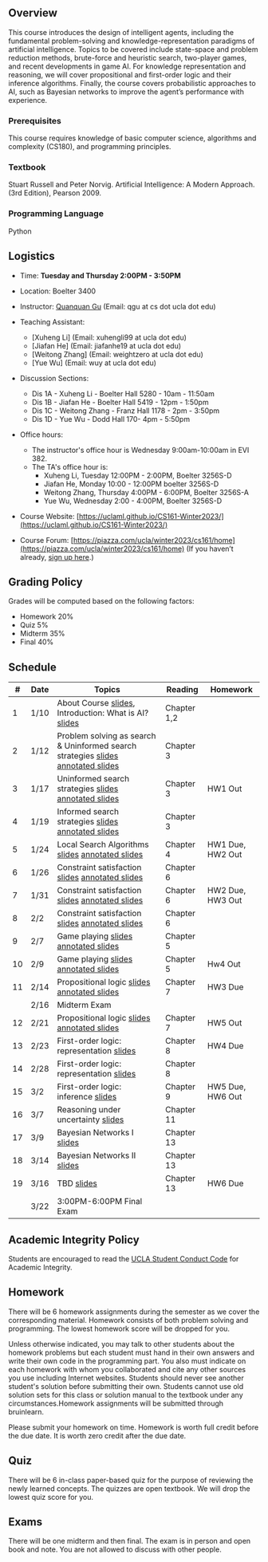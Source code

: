 
## Overview
This course introduces the design of intelligent agents, including the fundamental problem-solving and knowledge-representation paradigms of artificial intelligence. Topics to be covered include state-space and problem reduction methods, brute-force and heuristic search, two-player games, and recent developments in game AI. For knowledge representation and reasoning, we will cover propositional and first-order logic and their inference algorithms. Finally, the course covers probabilistic approaches to AI, such as Bayesian networks to improve the agent’s performance with experience.

### Prerequisites
This course requires knowledge of basic computer science, algorithms and complexity (CS180), and programming principles.
### Textbook

Stuart Russell and Peter Norvig. Artificial Intelligence: A Modern Approach. (3rd Edition), Pearson 2009.

### Programming Language
Python

## Logistics
<!--University of California, Los Angeles  -->
- Time: **Tuesday and Thursday 2:00PM - 3:50PM**
- Location: Boelter 3400  
- Instructor: [Quanquan Gu](http://web.cs.ucla.edu/~qgu/) (Email: qgu at cs dot ucla dot edu)   
- Teaching Assistant: 
    - [Xuheng Li] (Email: xuhengli99 at ucla dot edu)
    - [Jiafan He] (Email: jiafanhe19 at ucla dot edu)
    - [Weitong Zhang] (Email: weightzero at ucla dot edu)
    - [Yue Wu] (Email: wuy at ucla dot edu) 
    
- Discussion Sections:
	 - Dis 1A - Xuheng Li - Boelter Hall 5280 - 10am - 11:50am
	 - Dis 1B - Jiafan He - Boelter Hall 5419 - 12pm - 1:50pm
	 - Dis 1C - Weitong Zhang - Franz Hall 1178 - 2pm - 3:50pm
	 - Dis 1D - Yue Wu - Dodd Hall 170- 4pm - 5:50pm



    
- Office hours: 
    - The instructor's office hour is Wednesday 9:00am-10:00am in EVI 382. 
    - The TA's office hour is: 
        - Xuheng Li, Tuesday 12:00PM - 2:00PM, Boelter 3256S-D 
        - Jiafan He, Monday 10:00 - 12:00PM boelter 3256S-D 
        - Weitong Zhang, Thursday 4:00PM - 6:00PM, Boelter 3256S-A 
        - Yue Wu, Wednesday 2:00 - 4:00PM, Boelter 3256S-D
                
- Course Website: [https://uclaml.github.io/CS161-Winter2023/](https://uclaml.github.io/CS161-Winter2023/)
- Course Forum: [https://piazza.com/ucla/winter2023/cs161/home](https://piazza.com/ucla/winter2023/cs161/home)
(If you haven’t already, [sign up here](https://piazza.com/ucla/winter2023/cs161).)






## Grading Policy
 
Grades will be computed based on the following factors:

- Homework 20%
- Quiz 5%
- Midterm 35%
- Final 40%

## Schedule

| #  | Date  | Topics  |  Reading | Homework  |
|---|---|---|---|---|
| 1  | 1/10  |  About Course [slides](https://www.dropbox.com/s/co567rteom25kxd/Lecture0.pdf?dl=0), Introduction: What is AI? [slides](https://www.dropbox.com/s/71rgvyrfp9dgb7a/Lecture1.pdf?dl=0) |  Chapter 1,2 |   |
| 2 | 1/12 | Problem solving as search & Uninformed search strategies [slides](https://www.dropbox.com/s/bu5u9pvylljla5b/Lecture2.pdf?dl=0) [annotated slides](https://www.dropbox.com/s/dw1br931tpqefeg/Lecture2_annotated.pdf?dl=0) | Chapter 3 | |
| 3 | 1/17 | Uninformed search strategies [slides](https://www.dropbox.com/s/7rjsh7lytq7tdhj/Lecture3.pdf?dl=0) [annotated slides](https://www.dropbox.com/s/5h82k731ben4cvi/Lecture3_annotated.pdf?dl=0)| Chapter 3 | HW1 Out |
| 4 | 1/19 | Informed search strategies [slides](https://www.dropbox.com/s/bji1ofmklhb21um/Lecture4.pdf?dl=0) [annotated slides](https://www.dropbox.com/s/od0eeks6wjcne5j/Lecture4_annotated.pdf?dl=0)| Chapter 3 |  |
| 5 | 1/24 | Local Search Algorithms [slides](https://www.dropbox.com/s/ao22oiqeuza4v0y/Lecture5.pdf?dl=0) [annotated slides](https://www.dropbox.com/s/ldwx2eb2bfkzm51/Lecture5_annotated.pdf?dl=0) | Chapter 4 | HW1 Due, HW2 Out|
| 6 | 1/26 | Constraint satisfaction [slides](https://www.dropbox.com/s/kijf8p1lkg934tx/Lecture6.pdf?dl=0) [annotated slides](https://www.dropbox.com/s/y8b16mv1gatcs4q/Lecture6_annotated.pdf?dl=0) | Chapter 6 | |
| 7 | 1/31 | Constraint satisfaction [slides](https://www.dropbox.com/s/kijf8p1lkg934tx/Lecture6.pdf?dl=0) [annotated slides](https://www.dropbox.com/s/y8b16mv1gatcs4q/Lecture6_annotated.pdf?dl=0) | Chapter 6 | HW2 Due, HW3 Out|
| 8 | 2/2 | Constraint satisfaction [slides](https://www.dropbox.com/s/kijf8p1lkg934tx/Lecture6.pdf?dl=0) [annotated slides](https://www.dropbox.com/s/y8b16mv1gatcs4q/Lecture6_annotated.pdf?dl=0) | Chapter 6 | |
| 9 | 2/7 | Game playing [slides](https://www.dropbox.com/s/4xk6cmah4v4uprf/Lecture7.pdf?dl=0) [annotated slides](https://www.dropbox.com/s/xuf29vj18o3ur2y/Lecture7%20annotated.pdf?dl=0) | Chapter 5 |  |
| 10 | 2/9 | Game playing [slides](https://www.dropbox.com/s/4xk6cmah4v4uprf/Lecture7.pdf?dl=0) [annotated slides](https://www.dropbox.com/s/xuf29vj18o3ur2y/Lecture7%20annotated.pdf?dl=0)| Chapter 5 | Hw4 Out |
| 11 | 2/14 | Propositional logic [slides](https://www.dropbox.com/s/2je9sdo3ylfi2sz/Lecture8.pdf?dl=0) [annotated slides](https://www.dropbox.com/s/mp1aqdap2ebrpkd/Lecture8_annotated.pdf?dl=0) | Chapter 7 | HW3 Due |
|  | 2/16 | Midterm Exam | | |
| 12 | 2/21 | Propositional logic [slides](https://www.dropbox.com/s/2je9sdo3ylfi2sz/Lecture8.pdf?dl=0) [annotated slides](https://www.dropbox.com/s/mp1aqdap2ebrpkd/Lecture8_annotated.pdf?dl=0) | Chapter 7 | HW5 Out |
| 13 | 2/23 | First-order logic: representation [slides](https://www.dropbox.com/s/lb58bkbkp7w1toa/Lecture9.pdf?dl=0) | Chapter 8 | HW4 Due |
| 14 | 2/28 | First-order logic: representation [slides](https://www.dropbox.com/s/lb58bkbkp7w1toa/Lecture9.pdf?dl=0) | Chapter 8 |  |
| 15 | 3/2 |  First-order logic: inference [slides](https://www.dropbox.com/s/ohytnwu6b9l2wj9/Lecture10.pdf?dl=0) | Chapter 9 | HW5 Due, HW6 Out|
| 16 | 3/7 | Reasoning under uncertainty  [slides]() | Chapter 11 |  |
| 17 | 3/9 |  Bayesian Networks I [slides]() | Chapter 13 |   |
| 18 | 3/14 | Bayesian Networks II [slides]() | Chapter 13 | |
| 19 | 3/16 | TBD [slides]() | Chapter 13 | HW6 Due |
|  | 3/22 | 3:00PM-6:00PM Final Exam | |  |

## Academic Integrity Policy
Students are encouraged to read the [UCLA Student Conduct Code](https://www.deanofstudents.ucla.edu/Individual-Student-Code) for Academic Integrity. 

## Homework
There will be 6 homework assignments during the semester as we cover the corresponding material. Homework consists of both problem solving and programming. The lowest homework score will be dropped for you.

Unless otherwise indicated, you may talk to other students about the homework problems but each student must hand in their own answers and write their own code in the programming part. You also must indicate on each homework with whom you collaborated and cite any other sources you use including Internet websites. Students should never see another student's solution before submitting their own. Students cannot use old solution sets for this class or solution manual to the textbook under any circumstances.Homework assignments will be submitted through bruinlearn. 

Please submit your homework on time. Homework is worth full credit before the due date. It is worth zero credit after the due date.

## Quiz

There will be 6 in-class paper-based quiz for the purpose of reviewing the newly learned concepts. The quizzes are open textbook. We will drop the lowest quiz score for you.

## Exams

There will be one midterm and then final. The exam is in person and open book and note. You are not allowed to discuss with other people.
